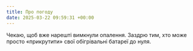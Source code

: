 ```yaml
---
title: Про погоду
date: 2025-03-22 09:59:31 +00:00
---
```


Чекаю, щоб вже нарешті вимкнули опалення. Заздрю тим, хто може просто «прикрутити» свої обігрівальні батареї до нуля. 
